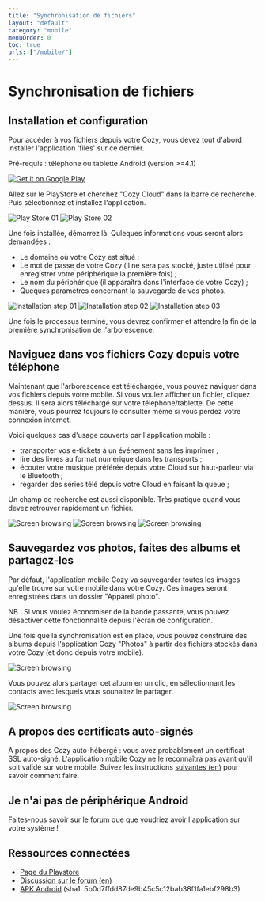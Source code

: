 ```yaml
---
title: "Synchronisation de fichiers"
layout: "default"
category: "mobile"
menuOrder: 0
toc: true
urls: ["/mobile/"]
---
```

# Synchronisation de fichiers

## Installation et configuration

Pour accéder à vos fichiers depuis votre Cozy, vous devez tout d'abord installer l'application 'files' sur ce dernier.

Pré-requis : téléphone ou tablette Android (version >=4.1)

<a href="https://play.google.com/store/apps/details?id=io.cozy.files_client">
  <img alt="Get it on Google Play"
       src="https://developer.android.com/images/brand/en_generic_rgb_wo_45.png"
   />
</a>

Allez sur le PlayStore et cherchez "Cozy Cloud" dans la barre de recherche. Puis sélectionnez et installez l'application.

![Play Store 01](/assets/images/mobile/playstore_01.png)
![Play Store 02](/assets/images/mobile/playstore_02.png)



Une fois installée, démarrez là. Quleques informations vous seront alors demandées :

* Le domaine où votre Cozy est situé ;
* Le mot de passe de votre Cozy (il ne sera pas stocké, juste utilisé pour enregistrer votre périphérique la première fois) ;
* Le nom du périphérique (il apparaîtra dans l'interface de votre Cozy) ;
* Queques paramètres concernant la sauvegarde de vos photos.

![Installation step 01](/assets/images/mobile/install_01.png)
![Installation step 02](/assets/images/mobile/install_02.png)
![Installation step 03](/assets/images/mobile/install_03.png)

Une fois le processus terminé, vous devrez confirmer et attendre la fin de la première synchronisation de l'arborescence.

## Naviguez dans vos fichiers Cozy depuis votre téléphone

Maintenant que l'arborescence est téléchargée, vous pouvez naviguer dans vos fichiers depuis votre mobile. Si vous voulez afficher un fichier, cliquez dessus. Il sera alors téléchargé sur votre téléphone/tablette. De cette manière, vous pourrez toujours le consulter même si vous perdez votre connexion internet.

Voici quelques cas d'usage couverts par l'application mobile :

* transporter vos e-tickets à un événement sans les imprimer ;
* lire des livres au format numérique dans les transports ;
* écouter votre musique préférée depuis votre Cloud sur haut-parleur via le Bluetooth ;
* regarder des séries télé depuis votre Cloud en faisant la queue ;

 Un champ de recherche est aussi disponible. Très pratique quand vous devez retrouver rapidement un fichier.

![Screen browsing](/assets/images/mobile/screen_01.png)
![Screen browsing](/assets/images/mobile/screen_02.png)
![Screen browsing](/assets/images/mobile/screen_03.png)


## Sauvegardez vos photos, faites des albums et partagez-les
Par défaut, l'application mobile Cozy va sauvegarder toutes les images qu'elle trouve sur votre mobile dans votre Cozy. Ces images seront enregistrées dans un dossier "Appareil photo".

NB : Si vous voulez économiser de la bande passante, vous pouvez désactiver cette fonctionnalité depuis l'écran de configuration.

Une fois que la synchronisation est en place, vous pouvez construire des albums depuis l'application Cozy "Photos" à partir des fichiers stockés dans votre Cozy (et donc depuis votre mobile).

![Screen browsing](/assets/images/mobile/photos_01.png)

Vous pouvez alors partager cet album en un clic, en sélectionnant les contacts avec lesquels vous souhaitez le partager.

![Screen browsing](/assets/images/mobile/photos_02.png)

## A propos des certificats auto-signés
A propos des Cozy auto-hébergé : vous avez probablement un certificat SSL auto-signé.
L'application mobile Cozy ne le reconnaîtra pas avant qu'il soit validé sur votre mobile. Suivez les instructions
[suivantes (en)](http://davdroid.bitfire.at/faq/entry/importing-a-certificate) pour savoir comment faire.

## Je n'ai pas de périphérique Android
Faites-nous savoir sur le [forum](https://forum.cozy.io/) que que voudriez avoir l'application sur votre système !

## Ressources connectées
* [Page du Playstore](https://play.google.com/store/apps/details?id=io.cozy.files_client&hl=)
* [Discussion sur le forum (en)](https://forum.cozy.io/t/i-tried-cozy-mobile/188)
* [APK Android](https://files.cozycloud.cc/cozy.apk) (sha1: 5b0d7ffdd87de9b45c5c12bab38f1fa1ebf298b3)
